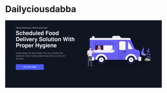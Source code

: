 # Dailyciousdabba

[![Dailyciousdabba](https://github.com/dailyciousdabba/dailyciousdabba/blob/master/welcome-dabba.png)](https://www.dailyciousdabba.tech/join-beta)

